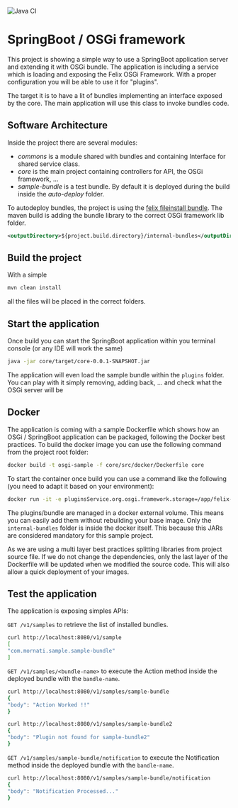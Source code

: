 ![Java CI](https://github.com/mmornati/springboot-osgi-sample/workflows/Java%20CI/badge.svg?branch=main)

# SpringBoot / OSGi framework
This project is showing a simple way to use a SpringBoot application server and extending it with OSGi bundle.
The application is including a service which is loading and exposing the Felix OSGi Framework. With a proper configuration you will be able to use it for "plugins".

The target it is to have a lit of bundles implementing an interface exposed by the core. The main application will use this class to invoke bundles code.

## Software Architecture
Inside the project there are several modules:
* *commons* is a module shared with bundles and containing Interface for shared service class.
* *core* is the main project containing controllers for API, the OSGi framework, ...
* *sample-bundle* is a test bundle. By default it is deployed during the build inside the *auto-deploy* folder.

To autodeploy bundles, the project is using the [felix fileinstall bundle](https://felix.apache.org/documentation/subprojects/apache-felix-file-install.html). The maven build is adding the bundle library to the correct OSGi framework lib folder.
```xml
<outputDirectory>${project.build.directory}/internal-bundles</outputDirectory>
```

## Build the project
With a simple
```bash
mvn clean install
```
all the files will be placed in the correct folders.

## Start the application
Once build you can start the SpringBoot application within you terminal console (or any IDE will work the same)
```bash
java -jar core/target/core-0.0.1-SNAPSHOT.jar
```

The application will even load the sample bundle within the `plugins` folder.
You can play with it simply removing, adding back, ... and check what the OSGi server will be

## Docker
The application is coming with a sample Dockerfile which shows how an OSGi / SpringBoot application can be packaged, following the Docker best practices.
To build the docker image you can use the following command from the project root folder:
```bash 
docker build -t osgi-sample -f core/src/docker/Dockerfile core
```

To start the container once build you can use a command like the following (you need to adapt it based on your environment):
```bash
docker run -it -e pluginsService.org.osgi.framework.storage=/app/felix-cache -e pluginsService.felix.auto.deploy.dir=/app/internal-bundles  -e pluginsService.felix.fileinstall.dir=/app/plugins -v /Users/Marco/Projects/springboot-osgi-sample/plugins:/app/plugins -p 8080:8080 osgi-sample
```
The plugins/bundle are managed in a docker external volume. This means you can easily add them without rebuilding your base image. Only the `internal-bundles` folder is inside the docker itself. This because this JARs are considered mandatory for this sample project.

As we are using a multi layer best practices splitting libraries from project source file. If we do not change the dependencies, only the last layer of the Dockerfile will be updated when we modified the source code. This will also allow a quick deployment of your images.

## Test the application
The application is exposing simples APIs:

`GET /v1/samples` to retrieve the list of installed bundles.
```bash
curl http://localhost:8080/v1/sample
[
"com.mornati.sample.sample-bundle"
]
```

`GET /v1/samples/<bundle-name>` to execute the Action method inside the deployed bundle with the `bandle-name`.
```bash
curl http://localhost:8080/v1/samples/sample-bundle
{
"body": "Action Worked !!"
}

curl http://localhost:8080/v1/samples/sample-bundle2
{
"body": "Plugin not found for sample-bundle2"
}
```

`GET /v1/samples/sample-bundle/notification` to execute the Notification method inside the deployed bundle with the `bandle-name`.
```bash
curl http://localhost:8080/v1/samples/sample-bundle/notification
{
"body": "Notification Processed..."
}
```
